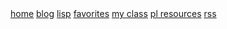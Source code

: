 <div class="navbar">
  <a href="/">home</a>
  <a href="/blog/">blog</a>
  <a href="/blog/lisp/">lisp</a>
  <a href="/favorites/">favorites</a>
  <a href="/excollege/">my class</a>
  <a href="/pl-resources/">pl resources</a>
  <a href="/feed.xml">rss</a>
  <!--<a class="newlink" href="/recipes/">recipes</a> -->
</div>
